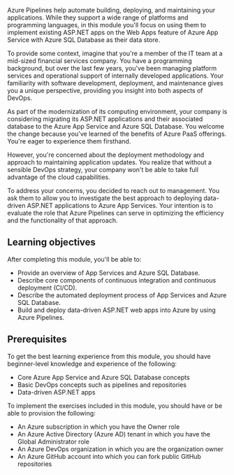 Azure Pipelines help automate building, deploying, and maintaining your applications. While they support a wide range of platforms and programming languages, in this module you'll focus on using them to implement existing ASP.NET apps on the Web Apps feature of Azure App Service with Azure SQL Database as their data store. 

To provide some context, imagine that you're a member of the IT team at a mid-sized financial services company. You have a programming background, but over the last few years, you've been managing platform services and operational support of internally developed applications. Your familiarity with software development, deployment, and maintenance gives you a unique perspective, providing you insight into both aspects of DevOps.

As part of the modernization of its computing environment, your company is considering migrating its ASP.NET applications and their associated database to the Azure App Service and Azure SQL Database. You welcome the change because you've learned of the benefits of Azure PaaS offerings. You're eager to experience them firsthand. 

However, you're concerned about the deployment methodology and approach to maintaining application updates. You realize that without a sensible DevOps strategy, your company won't be able to take full advantage of the cloud capabilities. 

To address your concerns, you decided to reach out to management. You ask them to allow you to investigate the best approach to deploying data-driven ASP.NET applications to Azure App Services. Your intention is to evaluate the role that Azure Pipelines can serve in optimizing the efficiency and the functionality of that approach.

## Learning objectives

After completing this module, you'll be able to:

- Provide an overview of App Services and Azure SQL Database. 
- Describe core components of continuous integration and continuous deployment (CI/CD).
- Describe the automated deployment process of App Services and Azure SQL Database.
- Build and deploy data-driven ASP.NET web apps into Azure by using Azure Pipelines.

## Prerequisites

To get the best learning experience from this module, you should have beginner-level knowledge and experience of the following:

- Core Azure App Service and Azure SQL Database concepts
- Basic DevOps concepts such as pipelines and repositories
- Data-driven ASP.NET apps

To implement the exercises included in this module, you should have or be able to provision the following:

- An Azure subscription in which you have the Owner role
- An Azure Active Directory (Azure AD) tenant in which you have the Global Administrator role
- An Azure DevOps organization in which you are the organization owner
- An Azure GitHub account into which you can fork public GitHub repositories
